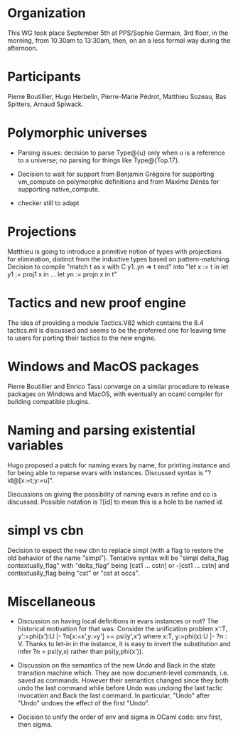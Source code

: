 Organization
============

This WG took place September 5th at PPS/Sophie Germain, 3rd floor, in the morning, from 10.30am to 13:30am, then, on an a less formal way during the afternoon.

Participants
============

Pierre Boutillier, Hugo Herbelin, Pierre-Marie Pédrot, Matthieu Sozeau, Bas Spitters, Arnaud Spiwack.

Polymorphic universes
=====================

* Parsing issues: decision to parse Type@{u} only when u is a reference to a universe; no parsing for things like Type@{Top.17}.

* Decision to wait for support from Benjamin Grégoire for supporting vm_compute on polymorphic definitions and from Maxime Dénès for supporting native_compute.

* checker still to adapt

Projections
===========

Matthieu is going to introduce a primitive notion of types with projections for elimination, distinct from the inductive types based on pattern-matching. Decision to compile "match t as x with C y1..yn => t end" into "let x := t in let y1 := proj1 x in ... let yn := projn x in t"

Tactics and new proof engine
============================

The idea of providing a module Tactics.V82 which contains the 8.4 tactics.mli is discussed and seems to be the preferred one for leaving time to users for porting their tactics to the new engine.

Windows and MacOS packages
==========================

Pierre Boutillier and Enrico Tassi converge on a similar procedure to release packages on Windows and MacOS, with eventually an ocaml compiler for building compatible plugins.

Naming and parsing existential variables
========================================

Hugo proposed a patch for naming evars by name, for printing instance and for being able to reparse evars with instances. Discussed syntax is "?id@[x:=t;y:=u]".

Discussions on giving the possibility of naming evars in refine and co is discussed. Possible notation is ?[id] to mean this is a hole to be named id. 

simpl vs cbn
============

Decision to expect the new cbn to replace simpl (with a flag to restore the old behavior of the name "simpl"). Tentative syntax will be "simpl delta_flag contextually_flag" with "delta_flag" being [cst1 ... cstn] or -[cst1 ... cstn] and contextually_flag being "cst" or "cst at occs".

Miscellaneous
=============

* Discussion on having local definitions in evars instances or not? The historical motivation for that was: Consider the unification problem x':T, y':=phi(x'):U |- ?n[x:=x',y:=y'] == psi(y',x') where x:T, y:=phi(x):U |- ?n : V. Thanks to let-in in the instance, it is easy to invert the substitution and infer ?n = psi(y,x) rather than psi(y,phi(x')).

* Discussion on the semantics of the new Undo and Back in the state transition machine which. They are now document-level commands, i.e. saved as commands. However their semantics changed since they both undo the last command while before Undo was undoing the last tactic invocation and Back the last command. In particular, "Undo" after "Undo" undoes the effect of the first "Undo".

* Decision to unify the order of env and sigma in OCaml code: env first, then sigma.

